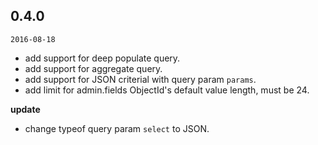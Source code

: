 ## 0.4.0

`2016-08-18`

* add support for deep populate query.
* add support for aggregate query.
* add support for JSON criterial with query param `params`.
* add limit for admin.fields ObjectId's default value length, must be 24.

**update**

* change typeof query param `select` to JSON.
